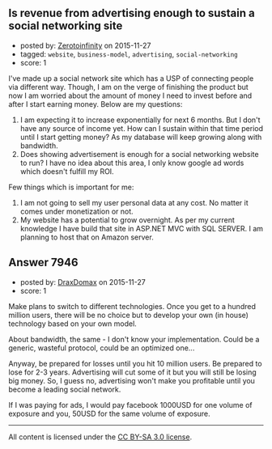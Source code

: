 ## Is revenue from advertising enough to sustain a social networking site

- posted by: [Zerotoinfinity](https://stackexchange.com/users/113237/zerotoinfinity) on 2015-11-27
- tagged: `website`, `business-model`, `advertising`, `social-networking`
- score: 1

I've made up a social network site which has a USP of connecting people via different way. Though, I am on the verge of finishing the product but now I am worried about the amount of money I need to invest before and after I start earning money. Below are my questions:

 1. I am expecting it to increase exponentially for next 6 months. But I don't have any source of income yet. How can I sustain within that time period until I start getting money? As my database will keep growing along with bandwidth.
 2. Does showing advertisement is enough for a social networking website to run? I have no idea about this area, I only know google ad words which doesn't fulfill my ROI.

Few things which is important for me:

 1. I am not going to sell my user personal data at any cost. No matter it comes under monetization or not.
 2. My website has a potential to grow overnight. As per my current knowledge I have build that site in ASP.NET MVC with SQL SERVER. I am planning to host that on Amazon server.


## Answer 7946

- posted by: [DraxDomax](https://stackexchange.com/users/4443960/draxdomax) on 2015-11-27
- score: 1

Make plans to switch to different technologies. Once you get to a hundred million users, there will be no choice but to develop your own (in house) technology based on your own model.

About bandwidth, the same - I don't know your implementation. Could be a generic, wasteful protocol, could be an optimized one...

Anyway, be prepared for losses until you hit 10 million users. Be prepared to lose for 2-3 years. Advertising will cut some of it but you will still be losing big money. So, I guess no, advertising won't make you profitable until you become a leading social network.

If I was paying for ads, I would pay facebook 1000USD for one volume of exposure and you, 50USD for the same volume of exposure.



---

All content is licensed under the [CC BY-SA 3.0 license](https://creativecommons.org/licenses/by-sa/3.0/).
